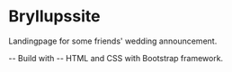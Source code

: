 # Bryllupssite
Landingpage for some friends' wedding announcement.

-- Build with --
HTML and CSS with Bootstrap framework. 
